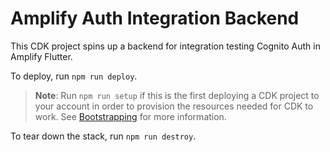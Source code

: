 # Amplify Auth Integration Backend

This CDK project spins up a backend for integration testing Cognito Auth in Amplify Flutter.

To deploy, run `npm run deploy`.

> **Note**: Run `npm run setup` if this is the first deploying a CDK project to your account in order to provision the resources needed for CDK to work. See [Bootstrapping](https://docs.aws.amazon.com/cdk/v2/guide/getting_started.html#getting_started_bootstrap) for more information.

To tear down the stack, run `npm run destroy`.
